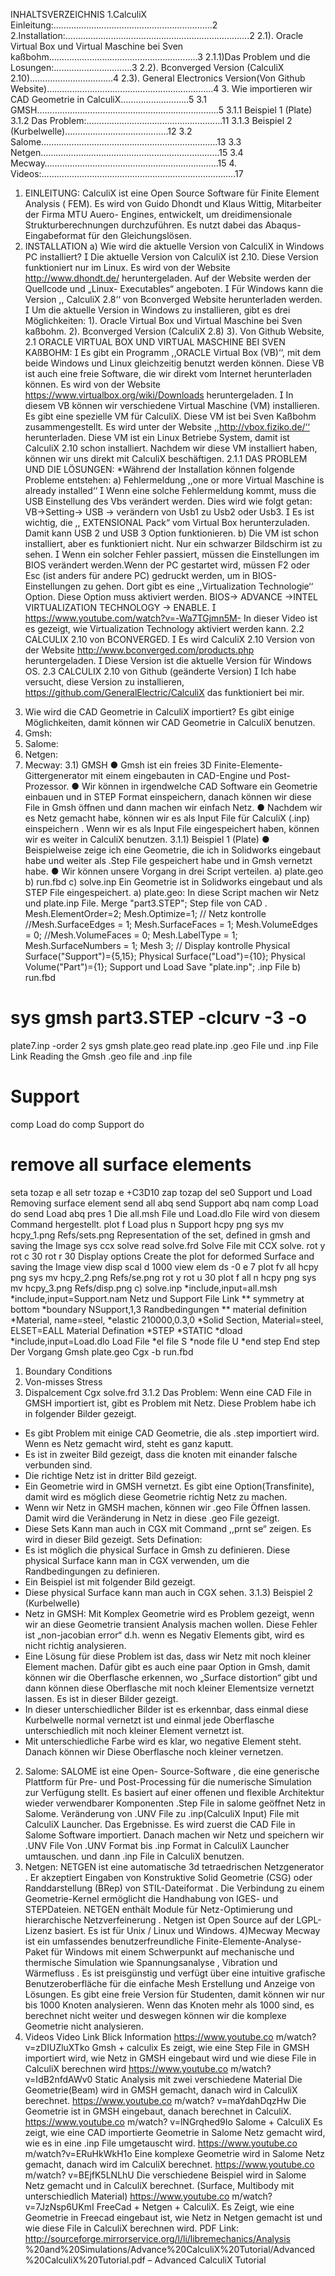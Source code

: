 INHALTSVERZEICHNIS
1.CalculiX Einleitung:……………………………………………………...2
2.Installation:……………………………………………………………….2
2.1). Oracle Virtual Box und Virtual Maschine bei
Sven kaßbohm…………………………………………………..3
2.1.1)Das Problem und die Losungen:………………………….3
2.2). Bconverged Version (CalculiX 2.10)……………………………4
2.3). General Electronics Version(Von Github
Website)…………………………………………………………4
3. Wie importieren wir CAD Geometrie in CalculiX………………………5
3.1 GMSH……………………………………………………………...5
3.1.1 Beispiel 1 (Plate)
3.1.2 Das Problem:………………………………………………11
3.1.3 Beispiel 2 (Kurbelwelle)…………………………………..12
3.2 Salome…………………………………………………………….13
3.3 Netgen…………………………………………………..………...15
3.4 Mecway…………………………………………………………...15
4. Videos:…………………………………………………………………..17
1. EINLEITUNG:
CalculiX ist eine Open Source Software für Finite Element Analysis ( FEM). Es
wird von Guido Dhondt und Klaus Wittig, Mitarbeiter der Firma MTU Auero-
Engines, entwickelt, um dreidimensionale Strukturberechnungen
durchzuführen. Es nutzt dabei das Abaqus- Eingabeformat für den
Gleichungslösen.
2. INSTALLATION
a) Wie wird die aktuelle Version von CalculiX in Windows PC installiert?
 Die aktuelle Version von CalculiX ist 2.10. Diese Version funktioniert
nur im Linux. Es wird von der Website http://www.dhondt.de/
heruntergeladen. Auf der Website werden der Quellcode und „Linux-
Executables“ angeboten.
 Für Windows kann die Version ,, CalculiX 2.8‘‘ von Bconverged Website
herunterladen werden.
 Um die aktuelle Version in Windows zu installieren, gibt es drei
Möglichkeiten:
1). Oracle Virtual Box und Virtual Maschine bei Sven kaßbohm.
2). Bconverged Version (CalculiX 2.8)
3). Von Github Website,
2.1 ORACLE VIRTUAL BOX UND VIRTUAL MASCHINE BEI SVEN
KAßBOHM:
 Es gibt ein Programm ,,ORACLE Virtual Box (VB)‘‘, mit dem beide
Windows und Linux gleichzeitig benutzt werden können. Diese VB ist
auch eine freie Software, die wir direkt vom Internet herunterladen
können. Es wird von der Website
https://www.virtualbox.org/wiki/Downloads heruntergeladen.
 In diesem VB können wir verschiedene Virtual Maschine (VM)
installieren. Es gibt eine spezielle VM für CalculiX. Diese VM ist bei Sven
Kaßbohm zusammengestellt. Es wird unter der
Website ,,http://vbox.fiziko.de/‘‘ herunterladen. Diese VM ist ein Linux
Betriebe System, damit ist CalculiX 2.10 schon installiert. Nachdem wir
diese VM installiert haben, können wir uns direkt mit CalculiX
beschäftigen.
2.1.1 DAS PROBLEM UND DIE LÖSUNGEN:
*Während der Installation können folgende Probleme entstehen:
a) Fehlermeldung ,,one or more Virtual Maschine is already installed‘‘
 Wenn eine solche Fehlermeldung kommt, muss die USB Einstellung
des Vbs verändert werden. Dies wird wie folgt getan:
VB→Setting→ USB → verändern von Usb1 zu Usb2 oder Usb3.
 Es ist wichtig, die ,, EXTENSIONAL Pack“ vom Virtual Box
herunterzuladen. Damit kann USB 2 und USB 3 Option funktionieren.
b) Die VM ist schon installiert, aber es funktioniert nicht. Nur ein schwarzer
Bildschirm ist zu sehen.
 Wenn ein solcher Fehler passiert, müssen die Einstellungen im BIOS
verändert werden.Wenn der PC gestartet wird, müssen F2 oder Esc (ist
anders für andere PC) gedruckt werden, um in BIOS-Einstellungen zu
gehen. Dort gibt es eine ,,Virtualization Technologie‘‘ Option. Diese
Option muss aktiviert werden.
BIOS→ ADVANCE →INTEL VIRTUALIZATION TECHNOLOGY → ENABLE.
 https://www.youtube.com/watch?v=-Wa7TGjmn5M- In dieser Video ist
es gezeigt, wie Virtualization Technology aktiviert werden kann.
2.2 CALCULIX 2.10 von BCONVERGED.
 Es wird CalculiX 2.10 Version von der Website
http://www.bconverged.com/products.php heruntergeladen.
 Diese Version ist die aktuelle Version für Windows OS.
2.3 CALCULIX 2.10 von Github (geänderte Version)
 Ich habe versucht, diese Version zu installieren,
https://github.com/GeneralElectric/CalculiX das funktioniert bei mir.
3) Wie wird die CAD Geometrie in CalculiX importiert?
Es gibt einige Möglichkeiten, damit können wir CAD Geometrie in CalculiX
benutzen.
1) Gmsh:
2) Salome:
3) Netgen:
4) Mecway:
3.1) GMSH
● Gmsh ist ein freies 3D Finite-Elemente-Gittergenerator mit einem
eingebauten in CAD-Engine und Post-Prozessor.
● Wir können in irgendwelche CAD Software ein Geometrie einbauen
und in STEP Format einspeichern, danach können wir diese File in
Gmsh öffnen und dann machen wir einfach Netz.
● Nachdem wir es Netz gemacht habe, können wir es als Input File für
CalculiX (.inp) einspeichern . Wenn wir es als Input File eingespeichert
haben, können wir es weiter in CalculiX benutzen.
3.1.1) Beispiel 1 (Plate)
● Beispielweise zeige ich eine Geometrie, die ich in Solidworks
eingebaut habe und weiter als .Step File gespeichert habe und in Gmsh
vernetzt habe.
● Wir können unsere Vorgang in drei Script verteilen.
a) plate.geo
b) run.fbd
c) solve.inp
Ein Geometrie ist in Solidworks eingebaut und als STEP File eingespeichert.
a) plate.geo:
In diese Script machen wir Netz und plate.inp File.
Merge "part3.STEP"; Step file von CAD .
Mesh.ElementOrder=2;
Mesh.Optimize=1;
// Netz kontrolle
//Mesh.SurfaceEdges = 1;
Mesh.SurfaceFaces = 1;
Mesh.VolumeEdges = 0;
//Mesh.VolumeFaces = 0;
Mesh.LabelType = 1;
Mesh.SurfaceNumbers = 1;
Mesh 3;
// Display kontrolle
Physical Surface("Support")={5,15};
Physical Surface("Load")={10};
Physical Volume("Part")={1};
Support und Load
Save "plate.inp"; .inp File
b) run.fbd
# sys gmsh part3.STEP -clcurv -3 -o
plate7.inp -order 2
sys gmsh plate.geo
read plate.inp
.geo File und .inp File Link
Reading the Gmsh .geo file and .inp
file
# Support
comp Load do
comp Support do
# remove all surface elements
seta tozap e all
setr tozap e +C3D10
zap tozap
del se0
Support und Load
Removing surface element
send all abq
send Support abq nam
comp Load do
send Load abq pres 1
Die all.msh File und Load.dlo File wird
von diesem Command hergestellt.
plot f Load
plus n Support
hcpy png
sys mv hcpy_1.png Refs/sets.png
Representation of the set, defined in gmsh
and saving the Image
sys ccx solve
read solve.frd
Solve File mit CCX solve.
rot y
rot c 30
rot r 30
Display options
Create the plot for deformed Surface and
saving the Image
view disp
scal d 1000
view elem
ds -0 e 7
plot fv all
hcpy png
sys mv hcpy_2.png Refs/se.png
rot y
rot u 30
plot f all n
hcpy png
sys mv hcpy_3.png Refs/disp.png
c) solve.inp
*include,input=all.msh
*include,input=Support.nam
Netz und Support File Link
** symmetry at bottom
*boundary
NSupport,1,3
Randbedingungen
** material definition
*Material, name=steel,
*elastic
210000,0.3,0
*Solid Section, Material=steel,
ELSET=EALL
Material Defination
*STEP
*STATIC
*dload
*include,input=Load.dlo
Load File
*el file
S
*node file
U
*end step
End step
Der Vorgang
Gmsh plate.geo
Cgx -b run.fbd
1. Boundary Conditions
2. Von-misses Stress
3. Dispalcement
Cgx solve.frd
3.1.2 Das Problem:
Wenn eine CAD File in GMSH importiert ist, gibt es Problem mit Netz.
Diese Problem habe ich in folgender Bilder gezeigt.
- Es gibt Problem mit einige CAD
Geometrie, die als .step importiert
wird. Wenn es Netz gemacht wird,
steht es ganz kaputt.
- Es ist in zweiter Bild gezeigt, dass
die knoten mit einander falsche
verbunden sind.
- Die richtige Netz ist in dritter Bild
gezeigt.
- Ein Geometrie wird in GMSH
vernetzt. Es gibt eine
Option(Transfinite), damit wird es
möglich diese Geometrie richtig Netz
zu machen.
- Wenn wir Netz in GMSH machen,
können wir .geo File Öffnen lassen.
Damit wird die Veränderung in Netz
in diese .geo File gezeigt.
- Diese Sets Kann man auch in CGX
mit Command ,,prnt se“ zeigen. Es
wird in dieser Bild gezeigt.
Sets Defination:
- Es ist möglich die physical Surface
in Gmsh zu definieren. Diese
physical Surface kann man in CGX
verwenden, um die Randbedingungen
zu definieren.
- Ein Beispiel ist mit folgender Bild
gezeigt.
- Diese physical Surface kann man
auch in CGX sehen.
3.1.3) Beispiel 2 (Kurbelwelle)
- Netz in GMSH: Mit Komplex
Geometrie wird es Problem gezeigt,
wenn wir an diese Geometrie
transient Analysis machen wollen.
Diese Fehler ist „non-jacobian error“
d.h. wenn es Negativ Elements gibt,
wird es nicht richtig analysieren.
- Eine Lösung für diese Problem ist
das, dass wir Netz mit noch kleiner
Element machen. Dafür gibt es auch
eine paar Option in Gmsh, damit
können wir die Oberflasche
erkennen, wo „Surface distortion“
gibt und dann können diese
Oberflasche mit noch kleiner
Elementsize vernetzt lassen. Es ist in
dieser Bilder gezeigt.
- In dieser unterschiedlicher Bilder ist
es erkennbar, dass einmal diese
Kurbelwelle normal vernetzt ist und
einmal jede Oberflasche
unterschiedlich mit noch kleiner
Element vernetzt ist.
- Mit unterschiedliche Farbe wird es
klar, wo negative Element steht.
Danach können wir Diese
Oberflasche noch kleiner vernetzen.
2) Salome:
SALOME ist eine Open- Source-Software , die eine generische Plattform
für Pre- und Post-Processing für die numerische Simulation zur Verfügung
stellt. Es basiert auf einer offenen und flexible Architektur wieder
verwendbarer Komponenten
.Step File in salome geöffnet
Netz in Salome.
Veränderung von .UNV File zu
.inp(CalculiX Input) File mit
CalculiX Launcher.
Das Ergebnisse.
Es wird zuerst die CAD File in Salome Software importiert. Danach machen
wir Netz und speichern wir .UNV File Von .UNV Format bis .inp Format in
CalculiX Launcher umtauschen. und dann .inp File in CalculiX benutzen.
3) Netgen:
NETGEN ist eine automatische 3d tetraedrischen Netzgenerator . Er
akzeptiert Eingaben von Konstruktive Solid Geometrie (CSG) oder
Randdarstellung (BRep) von STIL-Dateiformat . Die Verbindung zu einem
Geometrie-Kernel ermöglicht die Handhabung von IGES- und STEPDateien.
NETGEN enthält Module für Netz-Optimierung und hierarchische
Netzverfeinerung . Netgen ist Open Source auf der LGPL-Lizenz basiert. Es
ist für Unix / Linux und Windows.
4)Mecway
Mecway ist ein umfassendes benutzerfreundliche Finite-Elemente-Analyse-
Paket für Windows mit einem Schwerpunkt auf mechanische und thermische
Simulation wie Spannungsanalyse , Vibration und Wärmefluss . Es ist
preisgünstig und verfügt über eine intuitive grafische Benutzeroberfläche für
die einfache Mesh Erstellung und Anzeige von Lösungen.
Es gibt eine freie Version für Studenten, damit können wir nur bis 1000
Knoten analysieren.
Wenn das Knoten mehr als 1000 sind, es berechnet nicht weiter und
deswegen können wir die komplexe Geometrie nicht analysieren.
4) Videos
Video Link Blick Information
https://www.youtube.co
m/watch?
v=zDIUZluXTko
Gmsh + calculix
Es zeigt, wie eine Step
File in GMSH importiert
wird, wie Netz in
GMSH eingebaut wird
und wie diese File in
CalculiX berechnen wird
https://www.youtube.co
m/watch?
v=IdB2nfdAWv0
Static Analysis mit zwei
verschiedene Material
Die Geometrie(Beam)
wird in GMSH gemacht,
danach wird in CalculiX
berechnet.
https://www.youtube.co
m/watch?
v=maYdahDqzHw
Die Geometrie ist in
GMSH eingebaut,
danach berechnet in
CalculiX.
https://www.youtube.co
m/watch?
v=lNGrqhed9Io
Salome + CalculiX
Es zeigt, wie eine CAD
importierte Geometrie in
Salome Netz gemacht
wird, wie es in eine .inp
File umgetauscht wird.
https://www.youtube.co
m/watch?v=ERuHkWkH1o
Eine komplexe
Geometrie wird in
Salome Netz gemacht,
danach wird im
CalculiX berechnet.
https://www.youtube.co
m/watch?
v=BEjfK5LNLhU
Die verschiedene
Beispiel wird in Salome
Netz gemacht und in
CalculiX berechnet.
(Surface, Multibody mit
unterschiedlich Material)
https://www.youtube.co
m/watch?
v=7JzNsp6UKmI
FreeCad + Netgen +
CalculiX.
Es Zeigt, wie eine
Geometrie in Freecad
eingebaut ist, wie Netz
in Netgen gemacht ist
und wie diese File in
CalculiX berechnen
wird.
PDF Link: http://sourceforge.mirrorservice.org/l/li/libremechanics/Analysis
%20and%20Simulations/Advance%20CalculiX%20Tutorial/Advanced
%20CalculiX%20Tutorial.pdf – Advanced CalculiX Tutorial
